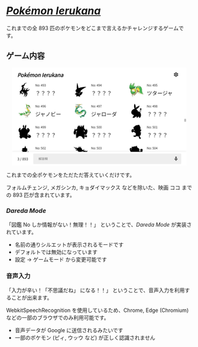 # [_Pokémon Ierukana_](https://canoypa.github.io/pokemon-ierukana/)

これまでの全 893 匹のポケモンをどこまで言えるかチャレンジするゲームです。

## ゲーム内容

<p style="display:grid;place-items:center;padding:0 16px;">
  <img src="./.github/docs/images/readme/screenshot.png">
</p>

これまでの全ポケモンをただただ答えていくだけです。

フォルムチェンジ, メガシンカ, キョダイマックス などを除いた、映画 ココ までの 893 匹が含まれています。

### _Dareda Mode_

「図鑑 No しか情報がない！無理！！」 ということで、_Dareda Mode_ が実装されています。

- 名前の通りシルエットが表示されるモードです
- デフォルトでは無効になっています
- 設定 -> ゲームモード から変更可能です

### 音声入力

「入力が辛い！「不思議だね」 になる！！」 ということで、音声入力を利用することが出来ます。

WebkitSpeechRecognition を使用しているため、Chrome, Edge (Chromium) などの一部のブラウザでのみ利用可能です。

- 音声データが Google に送信されるみたいです
- 一部のポケモン (ピィ, ウッウ など) が正しく認識されません
